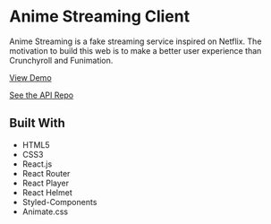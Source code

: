 # Anime Streaming Client

Anime Streaming is a fake streaming service inspired on Netflix. The motivation to build this web is to make a better user experience than Crunchyroll and Funimation.

[View Demo](https://anime-streaming.netlify.app/)


[See the API Repo](https://github.com/yerovyespitia/anime-streaming-api)

## Built With

* HTML5
* CSS3
* React.js
* React Router
* React Player
* React Helmet
* Styled-Components
* Animate.css
